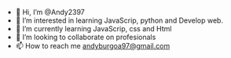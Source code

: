 - 👋 Hi, I’m @Andy2397
- 👀 I’m interested in learning JavaScrip, python and Develop web.
- 🌱 I’m currently learning JavaScrip, css and Html
- 💞️ I’m looking to collaborate on profesionals 
- 📫 How to reach me andyburgoa97@gmail.com

<!---
Andy2397/Andy2397 is a ✨ special ✨ repository because its `README.md` (this file) appears on your GitHub profile.
You can click the Preview link to take a look at your changes.
--->
